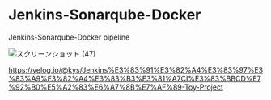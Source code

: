 
# Jenkins-Sonarqube-Docker

Jenkins-Sonarqube-Docker pipeline

![スクリーンショット (47)](https://github.com/user-attachments/assets/22948da8-0714-4f1f-9fda-06cc4e0b42aa)




https://velog.io/@kys/Jenkins%E3%83%91%E3%82%A4%E3%83%97%E3%83%A9%E3%82%A4%E3%83%B3%E3%81%A7CI%E3%83%BBCD%E7%92%B0%E5%A2%83%E6%A7%8B%E7%AF%89-Toy-Project

